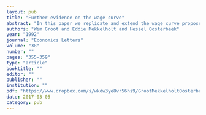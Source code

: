 ```yaml
---
layout: pub
title: "Further evidence on the wage curve"
abstract: "In this paper we replicate and extend the wage curve proposed by Blanchflower and Oswald (1990). Our replication only partly confirms their findings. Our extensions relate to gender effects and to a refinement of the unemployment measure. The results show that wage curves for males and females differ. For females unemployment both has a wage effect and a discouraged worker effect."
authors: "Wim Groot and Eddie Mekkelholt and Hessel Oosterbeek"
year: "1992"
journal: "Economics Letters"
volume: "38"
number: ""
pages: "355-359"
type: "article"
booktitle: ""
editor: ""
publisher: ""
institution: ""
pdf: "https://www.dropbox.com/s/wkdw3ye8vr56hs9/GrootMekkelholtOosterbeek1992el.pdf?dl=0"
date: 2017-03-05
category: pub
---
```

